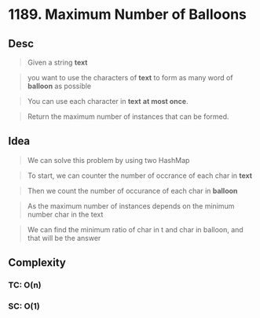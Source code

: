# 1189. Maximum Number of Balloons

## Desc

> Given a string **text**

> you want to use the characters of **text** to form as many word of **balloon** as possible

> You can use each character in **text** **at most once**.

> Return the maximum number of instances that can be formed.

## Idea

> We can solve this problem by using two HashMap

> To start, we can counter the number of occrance of each char in **text**

> Then we count the number of occurance of each char in **balloon**

> As the maximum number of instances depends on the minimum number char in the text

> We can find the minimum ratio of char in t and char in balloon, and that will be the answer

## Complexity

### TC: O(n)

### SC: O(1)